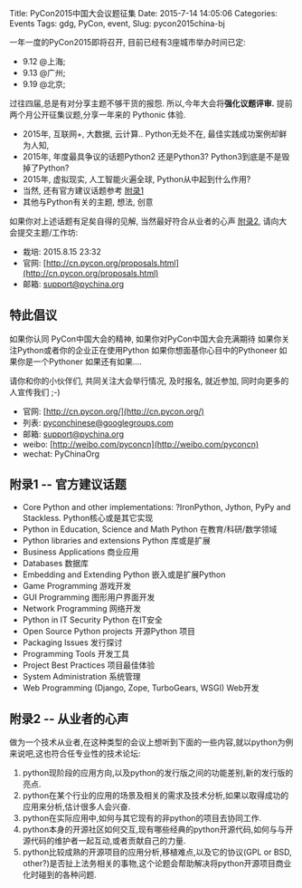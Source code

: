Title: PyCon2015中国大会议题征集
Date: 2015-7-14 14:05:06
Categories: Events
Tags:  gdg, PyCon, event, 
Slug: pycon2015china-bj

一年一度的PyCon2015即将召开, 目前已经有3座城市举办时间已定:

- 9.12 @上海;
- 9.13 @广州;
- 9.19 @北京;

过往四届,总是有对分享主题不够干货的报怨. 所以,今年大会将**强化议题评审.**
提前两个月公开征集议题,分享一年来的 Pythonic 体验.

- 2015年, 互联网+, 大数据, 云计算.. Python无处不在, 最佳实践成功案例却鲜为人知,
- 2015年, 年度最具争议的话题Python2 还是Python3? Python3到底是不是毁掉了Python?
- 2015年, 虚拟现实, 人工智能火遍全球, Python从中起到什么作用?
- 当然, 还有官方建议话题参考 [附录1](#1-)
- 其他与Python有关的主题, 想法, 创意

如果你对上述话题有足矣自得的见解, 当然最好符合从业者的心声 [附录2](#2-), 请向大会提交主题/工作坊:

  + 栽培: 2015.8.15 23:32
  + 官网: [http://cn.pycon.org/proposals.html](http://cn.pycon.org/proposals.html)
  + 邮箱: support@pychina.org

## 特此倡议

如果你认同 PyCon中国大会的精神,
如果你对PyCon中国大会充满期待
如果你关注Python或者你的企业正在使用Python
如果你想面基你心目中的Pythoneer
如果你是一个Pythoner
如果还有如果....

请你和你的小伙伴们, 共同关注大会举行情况, 及时报名, 就近参加, 同时向更多的人宣传我们  ;-)

- 官网: [http://cn.pycon.org/](http://cn.pycon.org/)
- 列表: [pyconchinese@googlegroups.com](pyconchinese@googlegroups.com)
- 邮箱: [support@pychina.org](support@pychina.org)
- weibo: [http://weibo.com/pyconcn](http://weibo.com/pyconcn)
- wechat: PyChinaOrg


## 附录1 -- 官方建议话题
* Core Python and other implementations: ?IronPython, Jython, PyPy and Stackless. Python核心或是其它实现
* Python in Education, Science and Math Python 在教育/科研/数学领域
* Python libraries and extensions Python 库或是扩展
* Business Applications 商业应用
* Databases 数据库
* Embedding and Extending Python 嵌入或是扩展Python
* Game Programming 游戏开发
* GUI Programming 图形用户界面开发
* Network Programming 网络开发
* Python in IT Security Python 在IT安全
* Open Source Python projects 开源Python 项目
* Packaging Issues 发行探讨
* Programming Tools 开发工具
* Project Best Practices 项目最佳体验
* System Administration 系统管理
* Web Programming (Django, Zope, TurboGears, WSGI) Web开发

## 附录2 -- 从业者的心声

做为一个技术从业者,在这种类型的会议上想听到下面的一些内容,就以python为例来说吧,这也符合任专业性的技术论坛:

1. python现阶段的应用方向,以及python的发行版之间的功能差别,新的发行版的亮点.
2. python在某个行业的应用的场景及相关的需求及技术分析,如果以取得成功的应用来分析,估计很多人会兴奋.
3. python在实际应用中,如何与其它现有的非python的项目去协同工作.
4. python本身的开源社区如何交互,现有哪些经典的python开源代码,如何与与开源代码的维护者一起互动,或者贡献自己的力量.
5. python比较成熟的开源项目的应用分析,移植难点,以及它的协议(GPL or BSD, other?)是否扯上法务相关的事物,这个论题会帮助解决将python开源项目商业化时碰到的各种问题.

